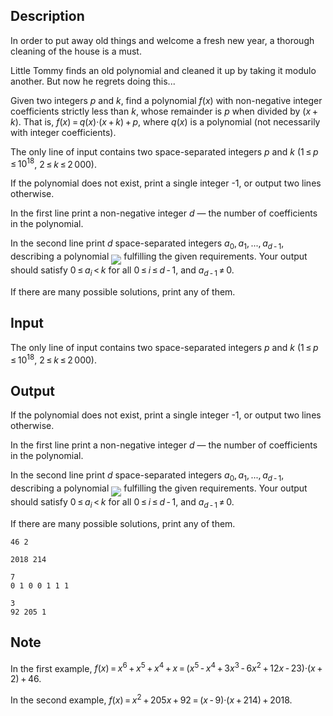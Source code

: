 ## Description

<div><p><span class="tex-font-style-it">In order to put away old things and welcome a fresh new year, a thorough cleaning of the house is a must.</span></p><p>Little Tommy finds an old polynomial and cleaned it up by taking it modulo another. But now he regrets doing this...</p><p>Given two integers <span class="tex-span"><i>p</i></span> and <span class="tex-span"><i>k</i></span>, find a polynomial <span class="tex-span"><i>f</i>(<i>x</i>)</span> with non-negative integer coefficients strictly less than <span class="tex-span"><i>k</i></span>, whose remainder is <span class="tex-span"><i>p</i></span> when divided by <span class="tex-span">(<i>x</i> + <i>k</i>)</span>. That is, <span class="tex-span"><i>f</i>(<i>x</i>) = <i>q</i>(<i>x</i>)·(<i>x</i> + <i>k</i>) + <i>p</i></span>, where <span class="tex-span"><i>q</i>(<i>x</i>)</span> is a polynomial (not necessarily with integer coefficients).</p></div><div class="input-specification"><p>The only line of input contains two space-separated integers <span class="tex-span"><i>p</i></span> and <span class="tex-span"><i>k</i></span> (<span class="tex-span">1 ≤ <i>p</i> ≤ 10<sup class="upper-index">18</sup></span>, <span class="tex-span">2 ≤ <i>k</i> ≤ 2 000</span>).</p></div><div class="output-specification"><p>If the polynomial does not exist, print a single integer <span class="tex-font-style-tt">-1</span>, or output two lines otherwise.</p><p>In the first line print a non-negative integer <span class="tex-span"><i>d</i></span> — the number of coefficients in the polynomial.</p><p>In the second line print <span class="tex-span"><i>d</i></span> space-separated integers <span class="tex-span"><i>a</i><sub class="lower-index">0</sub>, <i>a</i><sub class="lower-index">1</sub>, ..., <i>a</i><sub class="lower-index"><i>d</i> - 1</sub></span>, describing a polynomial <img align="middle" class="tex-formula" src="file://0JmxvNNz.png" style="max-width: 100.0%;max-height: 100.0%;"> fulfilling the given requirements. Your output should satisfy <span class="tex-span">0 ≤ <i>a</i><sub class="lower-index"><i>i</i></sub> &lt; <i>k</i></span> for all <span class="tex-span">0 ≤ <i>i</i> ≤ <i>d</i> - 1</span>, and <span class="tex-span"><i>a</i><sub class="lower-index"><i>d</i> - 1</sub> ≠ 0</span>.</p><p>If there are many possible solutions, print any of them.</p></div>

## Input

<p>The only line of input contains two space-separated integers <span class="tex-span"><i>p</i></span> and <span class="tex-span"><i>k</i></span> (<span class="tex-span">1 ≤ <i>p</i> ≤ 10<sup class="upper-index">18</sup></span>, <span class="tex-span">2 ≤ <i>k</i> ≤ 2 000</span>).</p>

## Output

<p>If the polynomial does not exist, print a single integer <span class="tex-font-style-tt">-1</span>, or output two lines otherwise.</p><p>In the first line print a non-negative integer <span class="tex-span"><i>d</i></span> — the number of coefficients in the polynomial.</p><p>In the second line print <span class="tex-span"><i>d</i></span> space-separated integers <span class="tex-span"><i>a</i><sub class="lower-index">0</sub>, <i>a</i><sub class="lower-index">1</sub>, ..., <i>a</i><sub class="lower-index"><i>d</i> - 1</sub></span>, describing a polynomial <img align="middle" class="tex-formula" src="file://0JmxvNNz.png" style="max-width: 100.0%;max-height: 100.0%;"> fulfilling the given requirements. Your output should satisfy <span class="tex-span">0 ≤ <i>a</i><sub class="lower-index"><i>i</i></sub> &lt; <i>k</i></span> for all <span class="tex-span">0 ≤ <i>i</i> ≤ <i>d</i> - 1</span>, and <span class="tex-span"><i>a</i><sub class="lower-index"><i>d</i> - 1</sub> ≠ 0</span>.</p><p>If there are many possible solutions, print any of them.</p>





```input1
46 2

```




```input2
2018 214

```




```output1
7
0 1 0 0 1 1 1

```




```output2
3
92 205 1

```



## Note

<p>In the first example, <span class="tex-span"><i>f</i>(<i>x</i>) = <i>x</i><sup class="upper-index">6</sup> + <i>x</i><sup class="upper-index">5</sup> + <i>x</i><sup class="upper-index">4</sup> + <i>x</i> = (<i>x</i><sup class="upper-index">5</sup> - <i>x</i><sup class="upper-index">4</sup> + 3<i>x</i><sup class="upper-index">3</sup> - 6<i>x</i><sup class="upper-index">2</sup> + 12<i>x</i> - 23)·(<i>x</i> + 2) + 46</span>.</p><p>In the second example, <span class="tex-span"><i>f</i>(<i>x</i>) = <i>x</i><sup class="upper-index">2</sup> + 205<i>x</i> + 92 = (<i>x</i> - 9)·(<i>x</i> + 214) + 2018</span>.</p>

